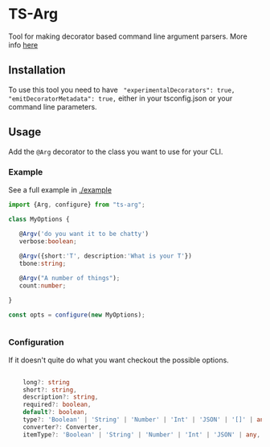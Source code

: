 TS-Arg
===
Tool for making decorator based command line argument parsers.
More info [here](https://jspears.github.io/ts-arg/)

## Installation
To use this tool you need to have ``` "experimentalDecorators": true,  "emitDecoratorMetadata": true,``` 
either in your tsconfig.json or your command line parameters.


## Usage
Add the `@Arg` decorator to the class you want to use for your CLI.

### Example
See a full example in [./example](./example)
```ts static
import {Arg, configure} from "ts-arg";

class MyOptions {
  
   @Argv('do you want it to be chatty')
   verbose:boolean;

   @Argv({short:'T', description:'What is your T'})
   tbone:string;

   @Argv("A number of things");
   count:number;

}

const opts = configure(new MyOptions);



```

### Configuration
If it doesn't quite do what you want checkout the possible options.
```ts
     
    long?: string
    short?: string,
    description?: string,
    required?: boolean,
    default?: boolean,
    type?: 'Boolean' | 'String' | 'Number' | 'Int' | 'JSON' | '[]' | any,
    converter?: Converter,
    itemType?: 'Boolean' | 'String' | 'Number' | 'Int' | 'JSON' | any,
```